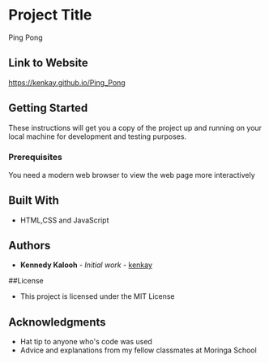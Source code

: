 # Project Title

Ping Pong

## Link to Website

<https://kenkay.github.io/Ping_Pong>

## Getting Started

These instructions will get you a copy of the project up and running on your local machine for development and testing purposes.

### Prerequisites

You need a modern web browser to view the web page more interactively

## Built With

-   HTML,CSS and JavaScript

## Authors

-   **Kennedy Kalooh** - _Initial work_ - [kenkay](https://github.com/kenkay)

##License
- This project is licensed under the MIT License

## Acknowledgments

-   Hat tip to anyone who's code was used
-   Advice and explanations from my fellow classmates at Moringa School
